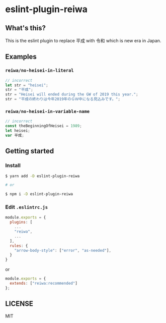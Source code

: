# eslint-plugin-reiwa

## What's this?

This is the eslint plugin to replace 平成 with 令和 which is new era in Japan.

## Examples

### `reiwa/no-heisei-in-literal`

```js
// incorrect
let str = "heisei";
str = "平成";
str = "Heisei will ended during the GW of 2019 this year.";
str = "平成の終わりは今年2019年のＧＷ中になる見込みです。";
```

### `reiwa/no-heisei-in-variable-name`

```js
// incorrect
const theBeginningOfHeisei = 1989;
let heisei;
var 平成;
```

## Getting started

### Install

```sh
$ yarn add -D eslint-plugin-reiwa

# or

$ npm i -D eslint-plugin-reiwa
```

### Edit `.eslintrc.js`

```js
module.exports = {
  plugins: [
    ...
    "reiwa",
    ...
  ],
  rules: {
    "arrow-body-style": ["error", "as-needed"],
  }
}
```

or

```js
module.exports = {
  extends: ["reiwa:recommended"]
};
```

## LICENSE

MIT
